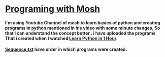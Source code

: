# [Programing with Mosh](https://www.youtube.com/c/programmingwithmosh)

#### I'm using Youtube Channel of mosh to learn basics of python and creating programs in python mentioned in his video with some minute changes, So that I can understand the concept better . I have uploaded the programs That i created when I watched [Learn Python in 1 Hour](https://www.youtube.com/watch?v=kqtD5dpn9C8).

#### [Sequence.txt](https://github.com/vish-hal/Python/blob/main/mosh/1%20Hour%20course/Sequence.txt) have order in which programs were created.